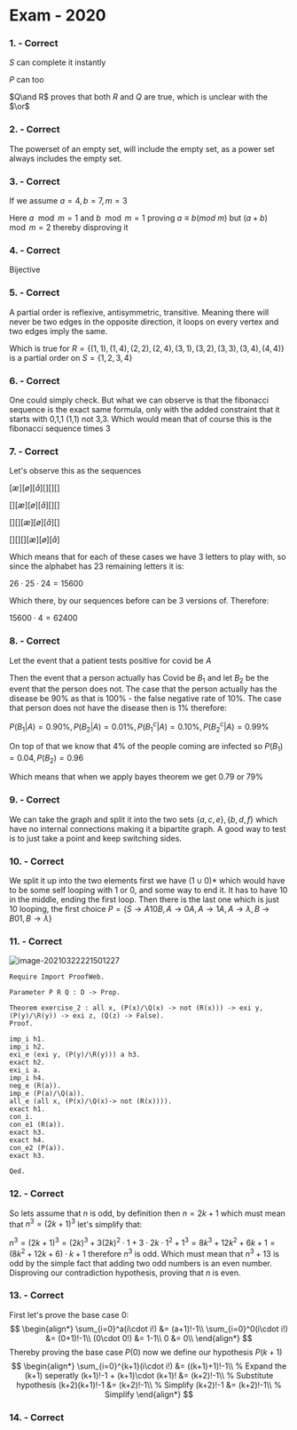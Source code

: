 # Exam - 2020

### 1. - Correct

$S$ can complete it instantly

$P$ can too

$Q\and R$ proves that both $R$ and $Q$ are true, which is unclear with the $\or$

### 2. - Correct

The powerset of an empty set, will include the empty set, as a power set always includes the empty set.

### 3. - Correct

If we assume $a=4, b=7,m=3$

Here $a\mod m=1$ and $b\mod m=1$ proving $a\equiv b(mod\ m)$ but $(a+b)\mod m=2$ thereby disproving it

### 4. - Correct

Bijective

### 5. - Correct

A partial order is reflexive, antisymmetric, transitive. Meaning there will never be two edges in the opposite direction, it loops on every vertex and two edges imply the same.

Which is true for $R=\{(1,1),(1,4),(2,2),(2,4),(3,1),(3,2),(3,3),(3,4),(4,4)\}$ is a partial order on $S=\{1,2,3,4\}$

### 6. - Correct

One could simply check. But what we can observe is that the fibonacci sequence is the exact same formula, only with the added constraint that it starts with 0,1,1 (1,1) not 3,3. Which would mean that of course this is the fibonacci sequence times 3

### 7. - Correct

Let's observe this as the sequences

$[æ][ø][å][][][]$

$[][æ][ø][å][][]$

$[][][æ][ø][å][]$

$[][][][æ][ø][å]$

Which means that for each of these cases we have 3 letters to play with, so since the alphabet has 23 remaining letters it is:

$26\cdot 25\cdot 24=15600$

Which there, by our sequences before can be 3 versions of. Therefore:

$15600\cdot 4=62400$

### 8. - Correct

Let the event that a patient tests positive for covid be $A$

Then the event that a person actually has Covid be $B_1$  and let $B_2$ be the event that the person does not. The case that the person actually has the disease be 90% as that is 100% - the false negative rate of 10%. The case that person does not have the disease then is 1% therefore:

$P(B_1|A) = 0.90\%, P(B_2|A) = 0.01\%, P(B_1^c|A) = 0.10\%, P(B_2^c|A) = 0.99\%$

On top of that we know that 4% of the people coming are infected so $P(B_1)=0.04, P(B_2)=0.96$

Which means that when we apply bayes theorem we get 0.79 or 79%

### 9. - Correct

We can take the graph and split it into the two sets $\{a,c,e\}, \{b,d,f\}$ which have no internal connections making it a bipartite graph. A good way to test is to just take a point and keep switching sides.

### 10. - Correct

We split it up into the two elements first we have $(1\cup 0)*$ which would have to be some self looping with 1 or 0, and some way to end it. It has to have 10 in the middle, ending the first loop. Then there is the last one which is just 10 looping, the first choice $P=\{S\rightarrow A10B,A\rightarrow 0A,A\rightarrow 1A,A\rightarrow\lambda,B\rightarrow B01,B\rightarrow\lambda\}$

### 11. - Correct

![image-20210322221501227](C:\Users\alber\AppData\Roaming\Typora\typora-user-images\image-20210322221501227.png)

```proofweb
Require Import ProofWeb.

Parameter P R Q : D -> Prop.

Theorem exercise_2 : all x, (P(x)/\Q(x) -> not (R(x))) -> exi y, (P(y)/\R(y)) -> exi z, (Q(z) -> False).
Proof.

imp_i h1.
imp_i h2.
exi_e (exi y, (P(y)/\R(y))) a h3.
exact h2.
exi_i a.
imp_i h4.
neg_e (R(a)).
imp_e (P(a)/\Q(a)).
all_e (all x, (P(x)/\Q(x)-> not (R(x)))).
exact h1.
con_i.
con_e1 (R(a)).
exact h3.
exact h4.
con_e2 (P(a)).
exact h3.

Qed.
```

### 12. - Correct

So lets assume that $n$ is odd, by definition then $n=2k+1$ which must mean that $n^3 =(2k+1)^3$ let's simplify that:

$n^3 =(2k+1)^3=(2k)^3+3(2k)^2\cdot 1+3\cdot 2k\cdot 1^2+1^3=8k^3+12k^2+6k+1=(8k^2+12k+6)\cdot k+1$ therefore $n^3$ is odd. Which must mean that $n^3+13$ is odd by the simple fact that adding two odd numbers is an even number. Disproving our contradiction hypothesis, proving that $n$ is even.

### 13. - Correct

First let's prove the base case 0:
$$
\begin{align*}
\sum_{i=0}^a(i\cdot i!) &= (a+1)!-1\\
\sum_{i=0}^0(i\cdot i!) &= (0+1)!-1\\
(0\cdot 0!) &= 1-1\\
0 &= 0\\
\end{align*}
$$
Thereby proving the base case $P(0)$ now we define our hypothesis $P(k+1)$
$$
\begin{align*}
	\sum_{i=0}^{k+1}(i\cdot i!) &= ((k+1)+1)!-1\\ % Expand the (k+1) seperatly
	(k+1)!-1 + (k+1)\cdot (k+1)! &= (k+2)!-1\\ % Substitute hypothesis
    (k+2)(k+1)!-1 &= (k+2)!-1\\ % Simplify
    (k+2)!-1 &= (k+2)!-1\\ % Simplify
\end{align*}
$$

### 14. - Correct 	